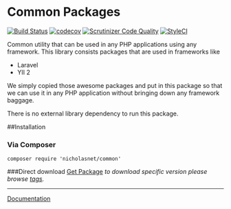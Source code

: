 # Common Packages 

[![Build Status](https://travis-ci.org/nicholasnet/common.svg)](https://travis-ci.org/nicholasnet/common) [![codecov](https://codecov.io/gh/nicholasnet/common/branch/master/graph/badge.svg)](https://codecov.io/gh/nicholasnet/common) [![Scrutinizer Code Quality](https://scrutinizer-ci.com/g/nicholasnet/common/badges/quality-score.png?b=master)](https://scrutinizer-ci.com/g/nicholasnet/common/?branch=master) [![StyleCI](https://styleci.io/repos/70484412/shield?branch=master)](https://styleci.io/repos/70484412)


Common utility that can be used in any PHP applications using any framework. This library consists packages that are used in frameworks like
 * Laravel
 * YII 2
  
We simply copied those awesome packages and put in this package so that we can use it in any PHP application without bringing down any framework baggage.
 
There is no external library dependency to run this package.

##Installation
### Via Composer
`composer require 'nicholasnet/common'`

###Direct download
[Get Package](https://github.com/nicholasnet/common/archive/master.zip) _to download specific version please browse [tags](https://github.com/nicholasnet/common/branches)._

---

[Documentation](https://nicholasnet.github.io/common/)
